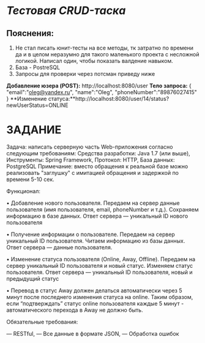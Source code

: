 # _Тестовая CRUD-таска_

## Пояснения:
1. Не стал писать юнит-тесты на все методы, тк затратно по времени да и в целом неразумно для такого маленького проекта с несложной логикой.
Написал один, чтобы показать валдение навыком.
2. База - PostreSQL
3. Запросы для проверки через потсман приведу ниже

**Добавление юзера (POST):** http://localhost:8080/user
**Тело запроса:** {
"email":"oleg@yandex.ru",
"name":"Oleg",
"phoneNumber":"89876027415"
}
**Изменение статуса:**http://localhost:8080/user/14/status?newUserStatus=ONLINE

# ЗАДАНИЕ
Задача: написать серверную часть Web-приложения согласно следующим требованиям:
Средства разработки: Java 1.7 (или выше), Инструменты: Spring Framework, Протокол: HTTP, База данных: PostgreSQL
Примечание: вместо обращения к реальной базе можно реализовать "заглушку" с имитацией обращения и задержкой по времени 5-10 сек.

Функционал:

•	Добавление нового пользователя. Передаем на сервер данные пользователя (имя пользователя, email, phoneNumber и т.д.). Сохраняем информацию в базе данных. Ответ сервера — уникальный ID нового пользователя

•	Получение информации о пользователе. Передаем на сервер уникальный ID пользователя. Читаем информацию из базы данных. Ответ сервера — данные пользователя.

•	Изменение статуса пользователя (Online, Away, Offline). Передаем на сервер уникальный ID пользователя и новый статус. Изменяем статус пользователя. Ответ сервера — уникальный ID пользователя, новый и предыдущий статус

•	Перевод в статус Away должен делаться автоматически через 5 минут после последнего изменения статуса на online. Таким образом, если “подтверждать” статус online пользователя каждые 5 минут - автоматического перехода в Away не должно быть.

Обязательные требования:

— RESTful, — Все данные в формате JSON, — Обработка ошибок
